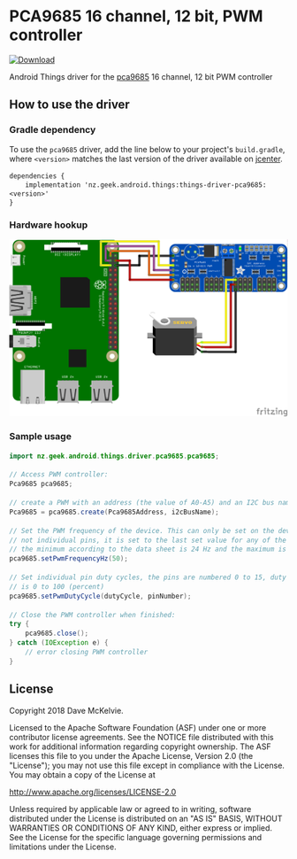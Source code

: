 PCA9685 16 channel, 12 bit, PWM controller
==========================================

[ ![Download](https://api.bintray.com/packages/davemckelvie/maven/things-driver-pca9685/images/download.svg) ][latest]

Android Things driver for the [pca9685](https://www.nxp.com/docs/en/data-sheet/PCA9685.pdf) 16 channel, 12 bit PWM controller

How to use the driver
---------------------

### Gradle dependency

To use the `pca9685` driver, add the line below to your project's `build.gradle`,
where `<version>` matches the last version of the driver available on [jcenter][latest].

```
dependencies {
    implementation 'nz.geek.android.things:things-driver-pca9685:<version>'
}
```

### Hardware hookup

![Raspberry Pi Hookup](rpi3_pca9685.png)

### Sample usage

```java
import nz.geek.android.things.driver.pca9685.pca9685;

// Access PWM controller:
Pca9685 pca9685;

// create a PWM with an address (the value of A0-A5) and an I2C bus name
Pca9685 = pca9685.create(Pca9685Address, i2cBusName);

// Set the PWM frequency of the device. This can only be set on the device level,
// not individual pins, it is set to the last set value for any of the 16 pins.
// the minimum according to the data sheet is 24 Hz and the maximum is 1526 Hz.
pca9685.setPwmFrequencyHz(50);

// Set individual pin duty cycles, the pins are numbered 0 to 15, duty cycle
// is 0 to 100 (percent)
pca9685.setPwmDutyCycle(dutyCycle, pinNumber);

// Close the PWM controller when finished:
try {
    pca9685.close();
} catch (IOException e) {
    // error closing PWM controller
}
```

License
-------

Copyright 2018 Dave McKelvie.

Licensed to the Apache Software Foundation (ASF) under one or more contributor
license agreements.  See the NOTICE file distributed with this work for
additional information regarding copyright ownership.  The ASF licenses this
file to you under the Apache License, Version 2.0 (the "License"); you may not
use this file except in compliance with the License.  You may obtain a copy of
the License at

  http://www.apache.org/licenses/LICENSE-2.0

Unless required by applicable law or agreed to in writing, software
distributed under the License is distributed on an "AS IS" BASIS, WITHOUT
WARRANTIES OR CONDITIONS OF ANY KIND, either express or implied.  See the
License for the specific language governing permissions and limitations under
the License.

[latest]: https://bintray.com/davemckelvie/maven/things-driver-pca9685/_latestVersion

